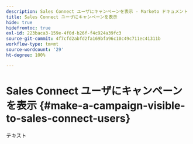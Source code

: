 ```yaml
---
description: Sales Connect ユーザにキャンペーンを表示 - Marketo ドキュメント - 製品ドキュメント
title: Sales Connect ユーザにキャンペーンを表示
hide: true
hidefromtoc: true
exl-id: 223baca3-159e-4f0d-b26f-f4c924a39fc3
source-git-commit: 4f7cfd2abfd2fa169bfa96c10c49c711ec41311b
workflow-type: tm+mt
source-wordcount: '29'
ht-degree: 100%

---
```


# Sales Connect ユーザにキャンペーンを表示 {#make-a-campaign-visible-to-sales-connect-users}

テキスト

